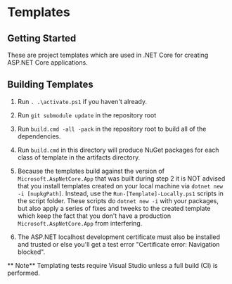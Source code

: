 # Templates

## Getting Started
These are project templates which are used in .NET Core for creating ASP.NET Core applications.

## Building Templates
1. Run `. .\activate.ps1` if you haven't already.

2. Run `git submodule update` in the repository root
3. Run `build.cmd -all -pack` in the repository root to build all of the dependencies.
4. Run `build.cmd` in this directory will produce NuGet packages for each class of template in the artifacts directory.
5. Because the templates build against the version of `Microsoft.AspNetCore.App` that was built during step 2 it is NOT advised that you install templates created on your local machine via `dotnet new -i [nupkgPath]`. Instead, use the `Run-[Template]-Locally.ps1` scripts in the script folder. These scripts do `dotnet new -i` with your packages, but also apply a series of fixes and tweeks to the created template which keep the fact that you don't have a production `Microsoft.AspNetCore.App` from interfering.
6. The ASP.NET localhost development certificate must also be installed and trusted or else you'll get a test error "Certificate error: Navigation blocked".

** Note** Templating tests require Visual Studio unless a full build (CI) is performed.

